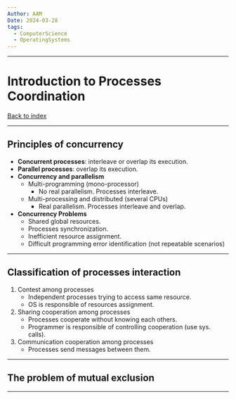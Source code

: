```yaml
---
Author: AAM
Date: 2024-03-28
tags:
  - ComputerScience
  - OperatingSystems
---
```


---
# Introduction to Processes Coordination

[Back to index](../OS.md)

---
## Principles of concurrency

- **Concurrent processes**: interleave or overlap its execution.
- **Parallel processes**: overlap its execution.
- **Concurrency and parallelism**
	- Multi-programming (mono-processor)
		- No real parallelism. Processes interleave.
	- Multi-processing and distributed (several CPUs)
		- Real parallelism. Processes interleave and overlap.
- **Concurrency Problems**
	- Shared global resources.
	- Processes synchronization.
	- Inefficient resource assignment.
	- Difficult programming error identification (not repeatable scenarios)

---
## Classification of processes interaction

1. Contest among processes
	- Independent processes trying to access same resource.
	- OS is responsible of resources assignment.
2. Sharing cooperation among processes
	- Processes cooperate without knowing each others.
	- Programmer is responsible of controlling cooperation (use sys. calls).
3. Communication cooperation among processes
	- Processes send messages between them.

---
## The problem of mutual exclusion



---